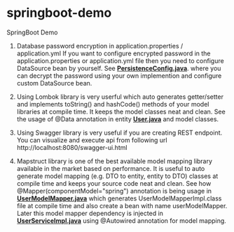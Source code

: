 # springboot-demo
SpringBoot Demo

1. Database password encryption in application.properties / application.yml
If you want to configure encrypted password in the application.properties or application.yml file then you need to configure DataSource bean by yourself. See __[PersistenceConfig.java](./src/main/java/com/abc/demo/config/PersistenceConfig.java)__. where you can decrypt the password using your own implemention and configure custom DataSource bean. 

2. Using Lombok library is very userful which auto generates getter/setter and implements toString() and hashCode() methods of your model libraries at compile time. It keeps the model classes neat and clean. See the usage of @Data annotation in entity __[User.java](./src/main/java/com/abc/demo/dao/entity/User.java)__ and model classes.

3. Using Swagger library is very useful if you are creating REST endpoint. You can visualize and execute api from following url
http://localhost:8080/swagger-ui.html

4. Mapstruct library is one of the best available model mapping library available in the market based on performance. It is useful to auto generate model mapping (e.g. DTO to entity, entity to DTO) classes at compile time and keeps your source code neat and clean. See how @Mapper(componentModel="spring") annotation is being usage in __[UserModelMapper.java](./src/main/java/com/abc/demo/model/mapper/UserModelMapper.java)__ which generates UserModelMapperImpl.class file at compile time and also create a bean with name userModelMapper. Later this model mapper dependency is injected in __[UserServiceImpl.java](./src/main/java/com/abc/demo/service/UserServiceImpl.java)__ using @Autowired annotation for model mapping.
